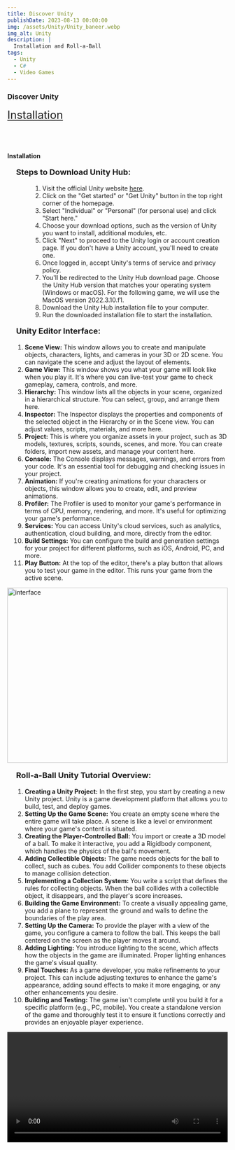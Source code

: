 ```yaml
---
title: Discover Unity
publishDate: 2023-08-13 00:00:00
img: /assets/Unity/Unity_baneer.webp
img_alt: Unity 
description: |
  Installation and Roll-a-Ball 
tags:
  - Unity
  - C#
  - Video Games
---
```


### Discover Unity 


<span style="font-size: 25px; margin-right: 20px;">[Installation](#Installation)</span>



<h4 id="Installation" style="margin-top: 70px;">Installation</h4>


<div style="flex: 1;">
<p style="text-indent: 20px; text-align: justify; font-size: 18px;"><strong>Steps to Download Unity Hub:</strong></p>
    <ol style="list-style-type: decimal; padding-left: 40px;">
    <ol style="list-style-type: decimal; padding-left: 40px;">
        <li>Visit the official Unity website <a href="https://unity.com/">here</a>.</li>
        <li>Click on the "Get started" or "Get Unity" button in the top right corner of the homepage.</li>
        <li>Select "Individual" or "Personal" (for personal use) and click "Start here."</li>
        <li>Choose your download options, such as the version of Unity you want to install, additional modules, etc.</li>
        <li>Click "Next" to proceed to the Unity login or account creation page. If you don't have a Unity account, you'll need to create one.</li>
        <li>Once logged in, accept Unity's terms of service and privacy policy.</li>
        <li>You'll be redirected to the Unity Hub download page. Choose the Unity Hub version that matches your operating system (Windows or macOS). For the following game, we will use the MacOS version 2022.3.10.f1.</li>
        <li>Download the Unity Hub installation file to your computer.</li>
        <li>Run the downloaded installation file to start the installation.</li>
    </ol>
</div>

<div style="flex: 1;">
    <p style="text-indent: 20px; text-align: justify; font-size: 18px;"><strong>Unity Editor Interface:</strong></p>
    <ol style="list-style-type: decimal; padding-left: 40px;">
        <li><strong>Scene View:</strong> This window allows you to create and manipulate objects, characters, lights, and cameras in your 3D or 2D scene. You can navigate the scene and adjust the layout of elements.</li>
        <li><strong>Game View:</strong> This window shows you what your game will look like when you play it. It's where you can live-test your game to check gameplay, camera, controls, and more.</li>
        <li><strong>Hierarchy:</strong> This window lists all the objects in your scene, organized in a hierarchical structure. You can select, group, and arrange them here.</li>
        <li><strong>Inspector:</strong> The Inspector displays the properties and components of the selected object in the Hierarchy or in the Scene view. You can adjust values, scripts, materials, and more here.</li>
        <li><strong>Project:</strong> This is where you organize assets in your project, such as 3D models, textures, scripts, sounds, scenes, and more. You can create folders, import new assets, and manage your content here.</li>
        <li><strong>Console:</strong> The Console displays messages, warnings, and errors from your code. It's an essential tool for debugging and checking issues in your project.</li>
        <li><strong>Animation:</strong> If you're creating animations for your characters or objects, this window allows you to create, edit, and preview animations.</li>
        <li><strong>Profiler:</strong> The Profiler is used to monitor your game's performance in terms of CPU, memory, rendering, and more. It's useful for optimizing your game's performance.</li>
        <li><strong>Services:</strong> You can access Unity's cloud services, such as analytics, authentication, cloud building, and more, directly from the editor.</li>
        <li><strong>Build Settings:</strong> You can configure the build and generation settings for your project for different platforms, such as iOS, Android, PC, and more.</li>
        <li><strong>Play Button:</strong> At the top of the editor, there's a play button that allows you to test your game in the editor. This runs your game from the active scene.</li>
    </ol>
</div>


<div style="display: flex; justify-content: center;">
<img src='/assets/Unity/Interface.png' alt='interface' style='width: 100%; height: 400px;'>
</div>



<div style="flex: 1;">
    <p style="text-indent: 20px; text-align: justify; font-size: 18px;"><strong>Roll-a-Ball Unity Tutorial Overview:</strong></p>
    <ol style="list-style-type: decimal; padding-left: 40px;">
        <li><strong>Creating a Unity Project:</strong> In the first step, you start by creating a new Unity project. Unity is a game development platform that allows you to build, test, and deploy games.</li>
        <li><strong>Setting Up the Game Scene:</strong> You create an empty scene where the entire game will take place. A scene is like a level or environment where your game's content is situated.</li>
        <li><strong>Creating the Player-Controlled Ball:</strong> You import or create a 3D model of a ball. To make it interactive, you add a Rigidbody component, which handles the physics of the ball's movement.</li>
        <li><strong>Adding Collectible Objects:</strong> The game needs objects for the ball to collect, such as cubes. You add Collider components to these objects to manage collision detection.</li>
        <li><strong>Implementing a Collection System:</strong> You write a script that defines the rules for collecting objects. When the ball collides with a collectible object, it disappears, and the player's score increases.</li>
        <li><strong>Building the Game Environment:</strong> To create a visually appealing game, you add a plane to represent the ground and walls to define the boundaries of the play area.</li>
        <li><strong>Setting Up the Camera:</strong> To provide the player with a view of the game, you configure a camera to follow the ball. This keeps the ball centered on the screen as the player moves it around.</li>
        <li><strong>Adding Lighting:</strong> You introduce lighting to the scene, which affects how the objects in the game are illuminated. Proper lighting enhances the game's visual quality.</li>
        <li><strong>Final Touches:</strong> As a game developer, you make refinements to your project. This can include adjusting textures to enhance the game's appearance, adding sound effects to make it more engaging, or any other enhancements you desire.</li>
        <li><strong>Building and Testing:</strong> The game isn't complete until you build it for a specific platform (e.g., PC, mobile). You create a standalone version of the game and thoroughly test it to ensure it functions correctly and provides an enjoyable player experience.</li>
    </ol>
</div>






<video controls width="100%">
  <source src="/assets/Unity/Roll-a-Ball.mp4" type="video/mp4">
  Your browser does not support the video tag.
</video>






